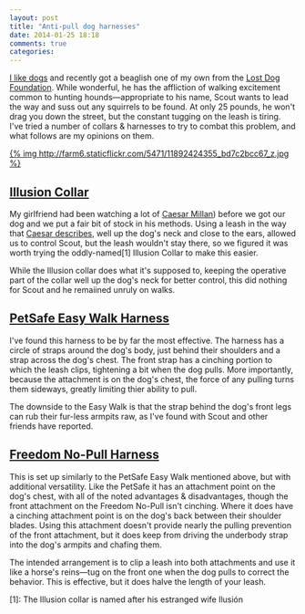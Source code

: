 ```yaml
---
layout: post
title: "Anti-pull dog harnesses"
date: 2014-01-25 18:18
comments: true
categories:
---
```

[I like dogs](https://www.youtube.com/watch?v=zH64dlgyydM) and recently got a beaglish one of my own from the [Lost Dog Foundation](http://www.lostdogrescue.org/).  While wonderful, he has the affliction of walking excitement common to hunting hounds—appropriate to his name, Scout wants to lead the way and suss out any squirrels to be found.  At only 25 pounds, he won't drag you down the street, but the constant tugging on the leash is tiring.  I've tried a number of collars & harnesses to try to combat this problem, and what follows are my opinions on them.

[{% img http://farm6.staticflickr.com/5471/11892424355_bd7c2bcc67_z.jpg %}](http://www.flickr.com/photos/dinomite/11892424355/)

## [Illusion Collar](http://www.cesarsway.com/shop/Illusion-Dog-Collar-Leash-System)
My girlfriend had been watching a lot of [Caesar Millan](http://www.cesarsway.com/)) before we got our dog and we put a fair bit of stock in his methods.  Using a leash in the way that [Caesar describes](https://www.youtube.com/watch?v=vjub9dCBiv8), well up the dog's neck and close to the ears, allowed us to control Scout, but the leash wouldn't stay there, so we figured it was worth trying the oddly-named[1] Illusion Collar to make this easier.

While the Illusion collar does what it's supposed to, keeping the operative part of the collar well up the dog's neck for better control, this did nothing for Scout and he remaiined unruly on walks.

## [PetSafe Easy Walk Harness](http://www.amazon.com/gp/product/B0009ZBKG4/ref=as_li_ss_tl?ie=UTF8&camp=1789&creative=390957&creativeASIN=B0009ZBKG4&linkCode=as2&tag=dinomitenet-20)
I've found this harness to be by far the most effective.  The harness has a circle of straps around the dog's body, just behind their shoulders and a strap across the dog's chest.  The front strap has a cinching portion to which the leash clips, tightening a bit when the dog pulls.  More importantly, because the attachment is on the dog's chest, the force of any pulling turns them sideways, greatly limiting thier ability to pull.

The downside to the Easy Walk is that the strap behind the dog's front legs can rub their fur-less armpits raw, as I've found with Scout and other friends have reported.

## [Freedom No-Pull Harness](http://www.amazon.com/gp/product/B0085XOHDU/ref=as_li_ss_tl?ie=UTF8&camp=1789&creative=390957&creativeASIN=B0085XOHDU&linkCode=as2&tag=dinomitenet-20)
This is set up similarly to the PetSafe Easy Walk mentioned above, but with additional versatility.  Like the PetSafe it has an attachment point on the dog's chest, with all of the noted advantages & disadvantages, though the front attachment on the Freedom No-Pull isn't cinching.  Where it does have a cinching attachment point is on the dog's back between their shoulder blades.  Using this attachment doesn't provide nearly the pulling prevention of the front attachment, but it does keep from driving the underbody strap into the dog's armpits and chafing them.

The intended arrangement is to clip a leash into both attachments and use it like a horse's reins—tug on the front one when the dog pulls to correct the behavior.  This is effective, but it does halve the length of your leash.


[1]: The Illusion collar is named after his estranged wife Ilusión
